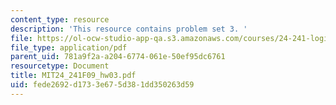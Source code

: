 ```yaml
---
content_type: resource
description: 'This resource contains problem set 3. '
file: https://ol-ocw-studio-app-qa.s3.amazonaws.com/courses/24-241-logic-i-fall-2009/fede2692d1733e675d381dd350263d59_MIT24_241F09_hw03.pdf
file_type: application/pdf
parent_uid: 781a9f2a-a204-6774-061e-50ef95dc6761
resourcetype: Document
title: MIT24_241F09_hw03.pdf
uid: fede2692-d173-3e67-5d38-1dd350263d59
---
```


